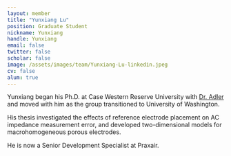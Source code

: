 ```yaml
---
layout: member
title: "Yunxiang Lu"
position: Graduate Student
nickname: Yunxiang
handle: Yunxiang
email: false
twitter: false
scholar: false
image: /assets/images/team/Yunxiang-Lu-linkedin.jpeg
cv: false
alum: true
---
```

Yunxiang began his Ph.D. at Case Western Reserve University with [Dr. Adler] and moved with him as the group transitioned to University of Washington.

His thesis investigated the effects of reference electrode placement on AC impedance measurement error, and developed two-dimensional models for macrohomogeneous porous electrodes.

He is now a Senior Development Specialist at Praxair.

[Dr. Adler]: /team/stu-adler
[University of Washington]: http://www.washington.edu
[Chemical Engineering]: http://cheme.washington.edu


